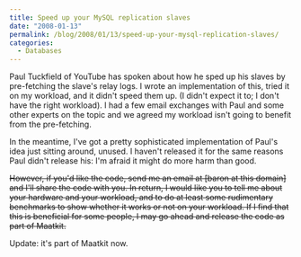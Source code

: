 ```yaml
---
title: Speed up your MySQL replication slaves
date: "2008-01-13"
permalink: /blog/2008/01/13/speed-up-your-mysql-replication-slaves/
categories:
  - Databases
---
```

Paul Tuckfield of YouTube has spoken about how he sped up his slaves by pre-fetching the slave's relay logs. I wrote an implementation of this, tried it on my workload, and it didn't speed them up. (I didn't expect it to; I don't have the right workload). I had a few email exchanges with Paul and some other experts on the topic and we agreed my workload isn't going to benefit from the pre-fetching.

In the meantime, I've got a pretty sophisticated implementation of Paul's idea just sitting around, unused. I haven't released it for the same reasons Paul didn't release his: I'm afraid it might do more harm than good.

<del datetime="2008-01-24T13:10:20+00:00">However, if you'd like the code, send me an email at [baron at this domain] and I'll share the code with you. In return, I would like you to tell me about your hardware and your workload, and to do at least some rudimentary benchmarks to show whether it works or not on your workload. If I find that this is beneficial for some people, I may go ahead and release the code as part of Maatkit.</del>

Update: it's part of Maatkit now.
